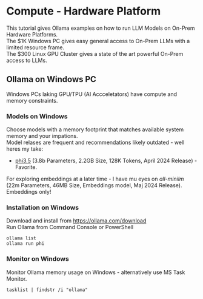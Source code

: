 # Compute - Hardware Platform
This tutorial gives Ollama examples on how to run LLM Models on On-Prem Hardware Platforms.    
The $1K Windows PC gives easy general access to On-Prem LLMs with a limited resource frame.  
The $300 Linux GPU Cluster gives a state of the art powerful On-Prem access to LLMs. 
  
## Ollama on Windows PC
Windows PCs laking GPU/TPU (AI Accceletators) have compute and memory constraints.
### Models on Windows
Choose models with a memory footprint that matches available system memory and your impations.  
Model relases are frequent and recommendations likely outdated - well heres my take:

* [phi3.5](https://techcommunity.microsoft.com/t5/ai-azure-ai-services-blog/discover-the-new-multi-lingual-high-quality-phi-3-5-slms/ba-p/4225280) (3.8b Parameters, 2.2GB Size, 128K Tokens, April 2024 Release) - Favorite.

For exploring embeddings at a later time - I have mu eyes on _all-minilm_ (22m Parameters, 46MB Size, Embeddings model, Maj 2024 Release). Embeddings only!

### Installation on Windows
Download and install from
https://ollama.com/download  
Run Ollama from Command Console or PowerShell 
```
ollama list
ollama run phi
```
### Monitor on Windows
Monitor Ollama memory usage on Windows - alternatively use MS Task Monitor.
```
tasklist | findstr /i "ollama"
```
